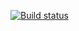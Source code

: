 [![Build status](https://ci.appveyor.com/api/projects/status/2mekkkhxc9obwdbr?svg=true)](https://ci.appveyor.com/project/UserNameSasha/test-api-ci)